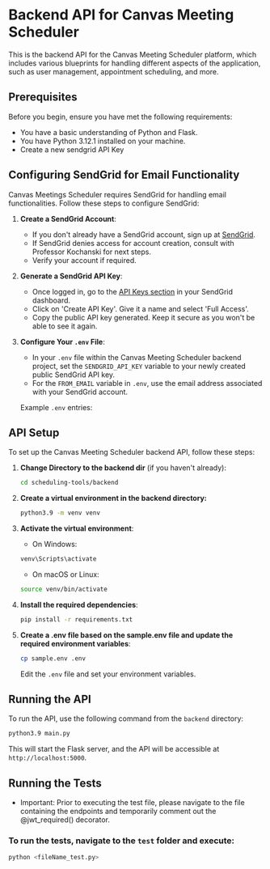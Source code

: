 # Backend API for Canvas Meeting Scheduler

This is the backend API for the Canvas Meeting Scheduler platform, which includes various blueprints for handling different aspects of the application, such as user management, appointment scheduling, and more.

## Prerequisites

Before you begin, ensure you have met the following requirements:

- You have a basic understanding of Python and Flask.
- You have Python 3.12.1 installed on your machine.
- Create a new sendgrid API Key

## Configuring SendGrid for Email Functionality

Canvas Meetings Scheduler requires SendGrid for handling email functionalities. Follow these steps to configure SendGrid:

1. **Create a SendGrid Account**:

   - If you don't already have a SendGrid account, sign up at [SendGrid](https://sendgrid.com/).
   - If SendGrid denies access for account creation, consult with Professor Kochanski for next steps.
   - Verify your account if required.

2. **Generate a SendGrid API Key**:

   - Once logged in, go to the [API Keys section](https://app.sendgrid.com/settings/api_keys) in your SendGrid dashboard.
   - Click on 'Create API Key'. Give it a name and select 'Full Access'.
   - Copy the public API key generated. Keep it secure as you won't be able to see it again.

3. **Configure Your `.env` File**:

   - In your `.env` file within the Canvas Meeting Scheduler backend project, set the `SENDGRID_API_KEY` variable to your newly created public SendGrid API key.
   - For the `FROM_EMAIL` variable in `.env`, use the email address associated with your SendGrid account.

   Example `.env` entries:

## API Setup

To set up the Canvas Meeting Scheduler backend API, follow these steps:

1. **Change Directory to the backend dir** (if you haven't already):
   ```bash
   cd scheduling-tools/backend
   ```
2. **Create a virtual environment in the backend directory:**
   ```bash
   python3.9 -m venv venv
   ```
3. **Activate the virtual environment**:
   - On Windows:
   ```bash
   venv\Scripts\activate
   ```
   - On macOS or Linux:
   ```bash
   source venv/bin/activate
   ```
4. **Install the required dependencies**:

   ```bash
   pip install -r requirements.txt
   ```

5. **Create a .env file based on the sample.env file and update the required environment variables**:
   ```bash
   cp sample.env .env
   ```
   Edit the `.env` file and set your environment variables.

## Running the API

To run the API, use the following command from the `backend` directory:

```bash
python3.9 main.py
```

This will start the Flask server, and the API will be accessible at `http://localhost:5000`.

## Running the Tests

- Important: Prior to executing the test file, please navigate to the file containing the endpoints and temporarily comment out the @jwt_required() decorator.

### To run the tests, navigate to the `test` folder and execute:

```bash
python <fileName_test.py>
```
